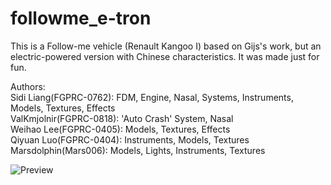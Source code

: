 # followme_e-tron  
This is a Follow-me vehicle (Renault Kangoo I) based on Gijs's work, but an electric-powered version with Chinese characteristics. It was made just for fun.   
  
Authors:   
Sidi Liang(FGPRC-0762): FDM, Engine, Nasal, Systems, Instruments, Models, Textures, Effects  
ValKmjolnir(FGPRC-0818): 'Auto Crash' System, Nasal  
Weihao Lee(FGPRC-0405): Models, Textures, Effects   
Qiyuan Luo(FGPRC-0404): Instruments, Models, Textures  
Marsdolphin(Mars006): Models, Lights, Instruments, Textures 

![Preview](http://wiki.flightgear.org/images/5/51/Preview-etron.png)

